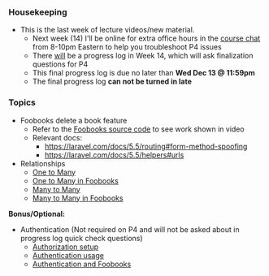 ### Housekeeping
+ This is the last week of lecture videos/new material.
    + Next week (14) I'll be online for extra office hours in the [course chat](/chat) from 8-10pm Eastern to help you troubleshoot P4 issues
    + There <u>will</u> be a progress log in Week 14, which will ask finalization questions for P4
    + This final progress log is due no later than __Wed Dec 13 @ 11:59pm__
    + The final progress log __can not be turned in late__

### Topics
+ Foobooks delete a book feature
    + Refer to the [Foobooks source code](https://github.com/susanBuck/foobooks) to see work shown in video
    + Relevant docs:
        + <https://laravel.com/docs/5.5/routing#form-method-spoofing>
        + <https://laravel.com/docs/5.5/helpers#urls>
+ Relationships
    + [One to Many](https://github.com/susanBuck/dwa15-fall2017/blob/master/03_Laravel/32_Relationships_One_to_Many.md)
    + [One to Many in Foobooks](https://github.com/susanBuck/dwa15-fall2017/blob/master/03_Laravel/99_Foobooks_Lecture_13a.md)
    + [Many to Many](https://github.com/susanBuck/dwa15-fall2017/blob/master/03_Laravel/33_Relationships_Many_to_Many.md)
    + [Many to Many in Foobooks](https://github.com/susanBuck/dwa15-fall2017/blob/master/03_Laravel/99_Foobooks_Lecture_13b.md)

__Bonus/Optional:__
+ Authentication (Not required on P4 and will not be asked about in progress log quick check questions)
    + [Authorization setup](https://github.com/susanBuck/dwa15-fall2017/blob/master/03_Laravel/34_Authentication_setup.md)
    + [Authentication usage](https://github.com/susanBuck/dwa15-fall2017/blob/master/03_Laravel/35_Authentication_usage.md)
    + [Authentication and Foobooks](https://github.com/susanBuck/dwa15-fall2017/blob/master/03_Laravel/36_Authentication_and_Foobooks.md)
